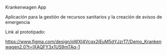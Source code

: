 Krankenwagen App

Aplicación para la gestión de recursos sanitarios y la creación de avisos de emergencia

Link al prototipado: 

https://www.figma.com/design/pWXI4Vcqx2jEuM5dYJzrT7/Demo_Krankenwagen2.0?t=lXAQFY3x1US9mTAq-1
